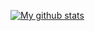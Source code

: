 [![My github stats](https://github-readme-stats.vercel.app/api?username=fenollp&show_icons=true&include_all_commits=true&theme=dracula&count_private=true)](https://github.com/anuraghazra/github-readme-stats)

<!--
**fenollp/fenollp** is a ✨ _special_ ✨ repository because its `README.md` (this file) appears on your GitHub profile.

Here are some ideas to get you started:

- 🔭 I’m currently working on ...
- 🌱 I’m currently learning ...
- 👯 I’m looking to collaborate on ...
- 🤔 I’m looking for help with ...
- 💬 Ask me about ...
- 📫 How to reach me: ...
- 😄 Pronouns: ...
- ⚡ Fun fact: ...
-->
